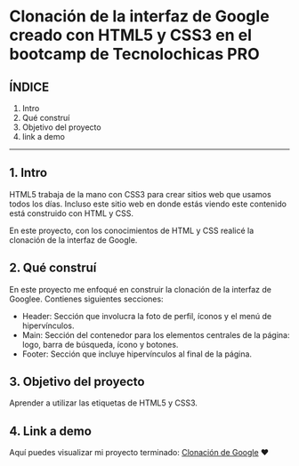# Clonación de la interfaz de Google creado con HTML5 y CSS3 en el bootcamp de Tecnolochicas PRO


## ÍNDICE

1. Intro
2. Qué construí
3. Objetivo del proyecto
4. link a demo

****
## 1. Intro
HTML5 trabaja de la mano con CSS3 para crear sitios web que usamos todos los días. Incluso este sitio web en donde estás viendo este contenido está construido con HTML y CSS.

En este proyecto, con los conocimientos de HTML y CSS realicé la clonación de la interfaz de Google.

## 2. Qué construí
En este proyecto me enfoqué en construir la clonación de la interfaz de Googlee.
Contienes siguientes secciones:

* Header: Sección que involucra la foto de perfil, íconos y el menú de hipervínculos. 
* Main: Sección del contenedor para los elementos centrales de la página: logo, barra de búsqueda, ícono y botones.
* Footer: Sección que incluye hipervínculos al final de la página.

## 3. Objetivo del proyecto
Aprender a utilizar las etiquetas de HTML5 y CSS3.

## 4. Link a demo
Aquí puedes visualizar mi proyecto terminado: [Clonación de Google](#)
❤
